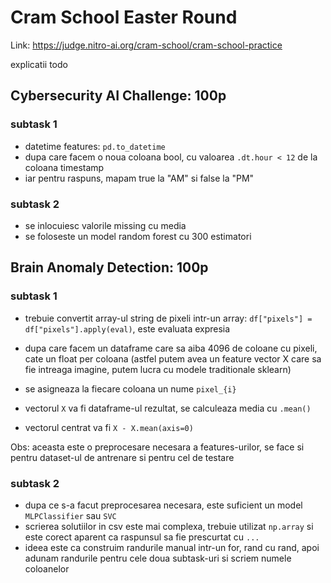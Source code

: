 # Cram School Easter Round

Link: https://judge.nitro-ai.org/cram-school/cram-school-practice

explicatii todo

## Cybersecurity AI Challenge: 100p

### subtask 1

- datetime features: `pd.to_datetime`
- dupa care facem o noua coloana bool, cu valoarea `.dt.hour < 12` de la coloana timestamp
- iar pentru raspuns, mapam true la "AM" si false la "PM"

### subtask 2

- se inlocuiesc valorile missing cu media
- se foloseste un model random forest cu 300 estimatori

## Brain Anomaly Detection: 100p

### subtask 1

- trebuie convertit array-ul string de pixeli intr-un array: `df["pixels"] = df["pixels"].apply(eval)`, este evaluata expresia
- dupa care facem un dataframe care sa aiba 4096 de coloane cu pixeli, cate un float per coloana (astfel putem avea un feature vector X care sa fie intreaga imagine, putem lucra cu modele traditionale sklearn)
- se asigneaza la fiecare coloana un nume `pixel_{i}`

- vectorul `X` va fi dataframe-ul rezultat, se calculeaza media cu `.mean()`
- vectorul centrat va fi `X - X.mean(axis=0)`

Obs: aceasta este o preprocesare necesara a features-urilor, se face si pentru dataset-ul de antrenare si pentru cel de testare

### subtask 2

- dupa ce s-a facut preprocesarea necesara, este suficient un model `MLPClassifier` sau `SVC`
- scrierea solutiilor in csv este mai complexa, trebuie utilizat `np.array` si este corect aparent ca raspunsul sa fie prescurtat cu `...`
- ideea este ca construim randurile manual intr-un for, rand cu rand, apoi adunam randurile pentru cele doua subtask-uri si scriem numele coloanelor
